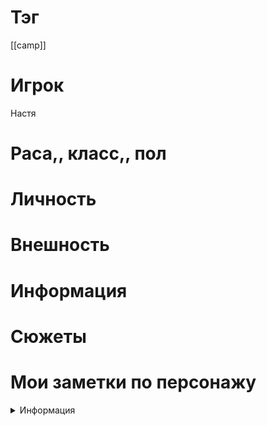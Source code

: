 # Тэг
[[camp]]
# Игрок
Настя
# Раса,, класс,, пол

# Личность

# Внешность

# Информация

# Сюжеты

# Мои заметки по персонажу
<details>
<summary>
Информация
</summary>
<p>
Скрытая информация
</p>
</details>
